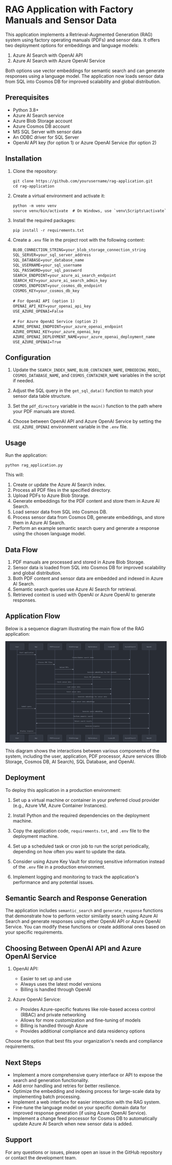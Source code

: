 # RAG Application with Factory Manuals and Sensor Data

This application implements a Retrieval-Augmented Generation (RAG) system using factory operating manuals (PDFs) and sensor data. It offers two deployment options for embeddings and language models:

1. Azure AI Search with OpenAI API
2. Azure AI Search with Azure OpenAI Service

Both options use vector embeddings for semantic search and can generate responses using a language model. The application now loads sensor data from SQL into Cosmos DB for improved scalability and global distribution.

## Prerequisites

- Python 3.8+
- Azure AI Search service
- Azure Blob Storage account
- Azure Cosmos DB account
- MS SQL Server with sensor data
- An ODBC driver for SQL Server
- OpenAI API key (for option 1) or Azure OpenAI Service (for option 2)

## Installation

1. Clone the repository:
   ```
   git clone https://github.com/yourusername/rag-application.git
   cd rag-application
   ```

2. Create a virtual environment and activate it:
   ```
   python -m venv venv
   source venv/bin/activate  # On Windows, use `venv\Scripts\activate`
   ```

3. Install the required packages:
   ```
   pip install -r requirements.txt
   ```

4. Create a `.env` file in the project root with the following content:
   ```
   BLOB_CONNECTION_STRING=your_blob_storage_connection_string
   SQL_SERVER=your_sql_server_address
   SQL_DATABASE=your_database_name
   SQL_USERNAME=your_sql_username
   SQL_PASSWORD=your_sql_password
   SEARCH_ENDPOINT=your_azure_ai_search_endpoint
   SEARCH_KEY=your_azure_ai_search_admin_key
   COSMOS_ENDPOINT=your_cosmos_db_endpoint
   COSMOS_KEY=your_cosmos_db_key
   
   # For OpenAI API (option 1)
   OPENAI_API_KEY=your_openai_api_key
   USE_AZURE_OPENAI=False

   # For Azure OpenAI Service (option 2)
   AZURE_OPENAI_ENDPOINT=your_azure_openai_endpoint
   AZURE_OPENAI_KEY=your_azure_openai_key
   AZURE_OPENAI_DEPLOYMENT_NAME=your_azure_openai_deployment_name
   USE_AZURE_OPENAI=True
   ```

## Configuration

1. Update the `SEARCH_INDEX_NAME`, `BLOB_CONTAINER_NAME`, `EMBEDDING_MODEL`, `COSMOS_DATABASE_NAME`, and `COSMOS_CONTAINER_NAME` variables in the script if needed.

2. Adjust the SQL query in the `get_sql_data()` function to match your sensor data table structure.

3. Set the `pdf_directory` variable in the `main()` function to the path where your PDF manuals are stored.

4. Choose between OpenAI API and Azure OpenAI Service by setting the `USE_AZURE_OPENAI` environment variable in the `.env` file.

## Usage

Run the application:

```
python rag_application.py
```

This will:
1. Create or update the Azure AI Search index.
2. Process all PDF files in the specified directory.
3. Upload PDFs to Azure Blob Storage.
4. Generate embeddings for the PDF content and store them in Azure AI Search.
5. Load sensor data from SQL into Cosmos DB.
6. Process sensor data from Cosmos DB, generate embeddings, and store them in Azure AI Search.
7. Perform an example semantic search query and generate a response using the chosen language model.

## Data Flow

1. PDF manuals are processed and stored in Azure Blob Storage.
2. Sensor data is loaded from SQL into Cosmos DB for improved scalability and global distribution.
3. Both PDF content and sensor data are embedded and indexed in Azure AI Search.
4. Semantic search queries use Azure AI Search for retrieval.
5. Retrieved context is used with OpenAI or Azure OpenAI to generate responses.

## Application Flow

Below is a sequence diagram illustrating the main flow of the RAG application:

![RAG Application Sequence Diagram](sequence-diagram.PNG)

This diagram shows the interactions between various components of the system, including the user, application, PDF processor, Azure services (Blob Storage, Cosmos DB, AI Search), SQL Database, and OpenAI.

## Deployment

To deploy this application in a production environment:

1. Set up a virtual machine or container in your preferred cloud provider (e.g., Azure VM, Azure Container Instances).

2. Install Python and the required dependencies on the deployment machine.

3. Copy the application code, `requirements.txt`, and `.env` file to the deployment machine.

4. Set up a scheduled task or cron job to run the script periodically, depending on how often you want to update the data.

5. Consider using Azure Key Vault for storing sensitive information instead of the `.env` file in a production environment.

6. Implement logging and monitoring to track the application's performance and any potential issues.

## Semantic Search and Response Generation

The application includes `semantic_search` and `generate_response` functions that demonstrate how to perform vector similarity search using Azure AI Search and generate responses using either OpenAI API or Azure OpenAI Service. You can modify these functions or create additional ones based on your specific requirements.

## Choosing Between OpenAI API and Azure OpenAI Service

1. OpenAI API:
   - Easier to set up and use
   - Always uses the latest model versions
   - Billing is handled through OpenAI

2. Azure OpenAI Service:
   - Provides Azure-specific features like role-based access control (RBAC) and private networking
   - Allows for more customization and fine-tuning of models
   - Billing is handled through Azure
   - Provides additional compliance and data residency options

Choose the option that best fits your organization's needs and compliance requirements.

## Next Steps

- Implement a more comprehensive query interface or API to expose the search and generation functionality.
- Add error handling and retries for better resilience.
- Optimize the embedding and indexing process for large-scale data by implementing batch processing.
- Implement a web interface for easier interaction with the RAG system.
- Fine-tune the language model on your specific domain data for improved response generation (if using Azure OpenAI Service).
- Implement a change feed processor for Cosmos DB to automatically update Azure AI Search when new sensor data is added.

## Support

For any questions or issues, please open an issue in the GitHub repository or contact the development team.
